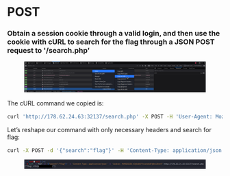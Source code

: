 # POST

### Obtain a session cookie through a valid login, and then use the cookie with cURL to search for the flag through a JSON POST request to '/search.php’

<figure><img src="../../../../../.gitbook/assets/Untitled (5).png" alt=""><figcaption></figcaption></figure>

The cURL command we copied is:

```bash
curl 'http://178.62.24.63:32137/search.php' -X POST -H 'User-Agent: Mozilla/5.0 (X11; Linux x86_64; rv:102.0) Gecko/20100101 Firefox/102.0' -H 'Accept: */*' -H 'Accept-Language: en-US,en;q=0.5' -H 'Accept-Encoding: gzip, deflate' -H 'Referer: http://178.62.24.63:32137/' -H 'Content-Type: application/json' -H 'Origin: http://178.62.24.63:32137' -H 'Connection: keep-alive' -H 'Cookie: PHPSESSID=t3jks0j77ncate6d7j0nvu9nn9' --data-raw '{"search":"Paris"}'
```

Let’s reshape our command with only necessary headers and search for flag:

```bash
curl -X POST -d '{"search":"flag"}' -H 'Content-Type: application/json' -H 'Cookie: PHPSESSID=t3jks0j77ncate6d7j0nvu9nn9' http://178.62.24.63:32137[/search.php](http://68.183.36.105:32270/search.php)
```

<figure><img src="../../../../../.gitbook/assets/Untitled 1 (2).png" alt=""><figcaption></figcaption></figure>
